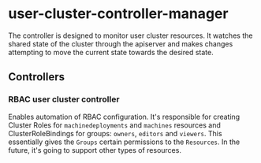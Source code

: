 # user-cluster-controller-manager

The controller is designed to monitor user cluster resources. It watches the shared state of the cluster through the 
apiserver and makes changes attempting to move the current state towards the desired state.

## Controllers

### RBAC user cluster controller
Enables automation of RBAC configuration. It's responsible for creating Cluster Roles for `machinedeployments` and
`machines` resources and ClusterRoleBindings for groups: `owners`, `editors` and `viewers`. This essentially gives the
`Groups` certain permissions to the `Resources`. In the future, it's going to support other types of resources.